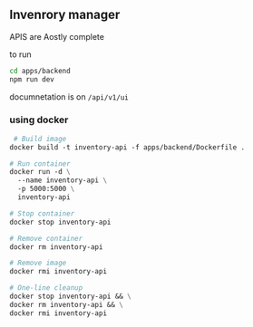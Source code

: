 ## Invenrory manager
APIS are Aostly complete 

to run 
```sh
cd apps/backend
npm run dev
```
documnetation is on `/api/v1/ui`

 ### using docker 

```Dockerfile
 # Build image
docker build -t inventory-api -f apps/backend/Dockerfile .

# Run container
docker run -d \
  --name inventory-api \
  -p 5000:5000 \
  inventory-api

# Stop container
docker stop inventory-api

# Remove container
docker rm inventory-api

# Remove image
docker rmi inventory-api

# One-line cleanup
docker stop inventory-api && \
docker rm inventory-api && \
docker rmi inventory-api
```
